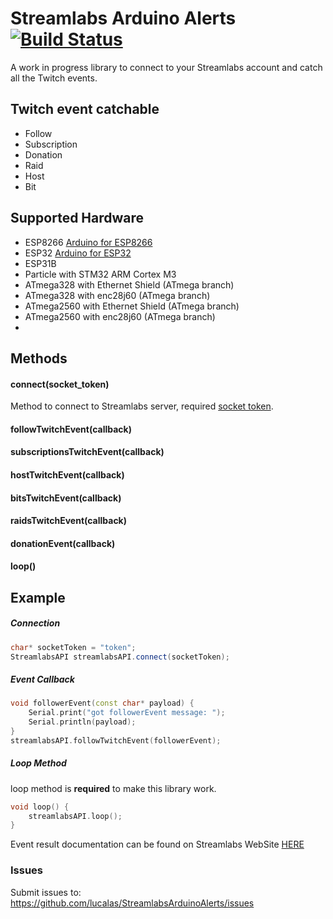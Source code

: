 # Streamlabs Arduino Alerts [![Build Status](https://travis-ci.com/lucalas/StreamlabsArduinoAlerts.svg?branch=master)](https://travis-ci.com/lucalas/StreamlabsArduinoAlerts)
A work in progress library to connect to your Streamlabs account and catch all the Twitch events.

## Twitch event catchable

 - Follow
 - Subscription
 - Donation
 - Raid
 - Host
 - Bit

## Supported Hardware
 - ESP8266 [Arduino for ESP8266](https://github.com/esp8266/Arduino/)
 - ESP32 [Arduino for ESP32](https://github.com/espressif/arduino-esp32)
 - ESP31B
 - Particle with STM32 ARM Cortex M3
 - ATmega328 with Ethernet Shield (ATmega branch)
 - ATmega328 with enc28j60 (ATmega branch)
 - ATmega2560 with Ethernet Shield (ATmega branch)
 - ATmega2560 with enc28j60 (ATmega branch)
 - 
## Methods
#### connect(socket_token)
Method to connect to Streamlabs server, required [socket token](https://streamlabs.readme.io/docs/sockettoken).

#### followTwitchEvent(callback)
#### subscriptionsTwitchEvent(callback)
#### hostTwitchEvent(callback)
#### bitsTwitchEvent(callback)
#### raidsTwitchEvent(callback)
#### donationEvent(callback)
#### loop()

## Example
##### Connection
```c++
char* socketToken = "token";
StreamlabsAPI streamlabsAPI.connect(socketToken);
```
##### Event Callback
```c++
void followerEvent(const char* payload) {
	Serial.print("got followerEvent message: ");
	Serial.println(payload);
}
streamlabsAPI.followTwitchEvent(followerEvent);
```

##### Loop Method
loop method is **required** to make this library work.
```c++
void loop() {
    streamlabsAPI.loop();
}
```


Event result documentation can be found on Streamlabs WebSite [HERE](https://dev.streamlabs.com/docs/socket-api)

### Issues ###
Submit issues to: https://github.com/lucalas/StreamlabsArduinoAlerts/issues